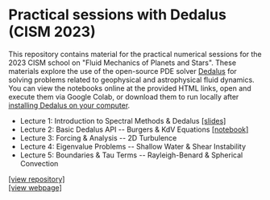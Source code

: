 # Practical sessions with Dedalus (CISM 2023)

This repository contains material for the practical numerical sessions for the 2023 CISM school on "Fluid Mechanics of Planets and Stars".
These materials explore the use of the open-source PDE solver [Dedalus](https://dedalus-project.org) for solving problems related to geophysical and astrophysical fluid dynamics.
You can view the notebooks online at the provided HTML links, open and execute them via Google Colab, or download them to run locally after [installing Dedalus on your computer](https://dedalus-project.readthedocs.io/en/latest/pages/installation.html).

* Lecture 1: Introduction to Spectral Methods & Dedalus [[slides]](https://raw.githubusercontent.com/kburns/cism_dedalus_2023/main/lecture_1_compressed.pdf)
* Lecture 2: Basic Dedalus API -- Burgers & KdV Equations [[notebook]](https://nbviewer.org/github/kburns/cism_dedalus_2023/blob/main/lecture_2_intro_to_dedalus.ipynb)
* Lecture 3: Forcing & Analysis -- 2D Turbulence
* Lecture 4: Eigenvalue Problems -- Shallow Water & Shear Instability
* Lecture 5: Boundaries & Tau Terms -- Rayleigh-Benard & Spherical Convection

[[view repository]](https://github.com/kburns/cism_dedalus_2023) 
<br>
[[view webpage]](https://kburns.github.io/cism_dedalus_2023)
